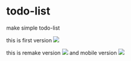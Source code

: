 # todo-list

make simple todo-list

this is first version
<img src="https://user-images.githubusercontent.com/86299528/161548444-dfb4b69e-61fb-45bf-8b87-37749c0c5976.gif">

this is remake version
<img src = "https://user-images.githubusercontent.com/86299528/163190345-798bcbb7-8f6f-46c0-a781-297499ecb20d.png">
and mobile version
<img src = "(https://user-images.githubusercontent.com/86299528/163190315-850b3474-f5d2-4564-a124-6570d2ef7e35.png">
